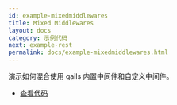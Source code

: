 ```yaml
---
id: example-mixedmiddlewares
title: Mixed Middlewares
layout: docs
category: 示例代码
next: example-rest
permalink: docs/example-mixedmiddlewares.html
---
```


演示如何混合使用 qails 内置中间件和自定义中间件。

- [查看代码](https://github.com/qails/qails/tree/master/examples/mixedMiddlewares)
